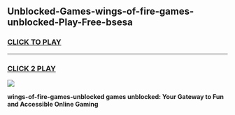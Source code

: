 
## Unblocked-Games-wings-of-fire-games-unblocked-Play-Free-bsesa
<h3>
<a href="https://premium76.site?title=wings-of-fire-games-unblocked&ref=19M">CLICK TO PLAY</a></h3>
<hr>

<h3>
<a href="https://premium76.site?title=wings-of-fire-games-unblocked&ref=19M">CLICK 2 PLAY</a>
  
</h3>

<a href="https://premium76.site?title=wings-of-fire-games-unblocked&ref=19M"><img src="https://clearcache.store/games.png"></a>


**wings-of-fire-games-unblocked games unblocked: Your Gateway to Fun and Accessible Online Gaming**
